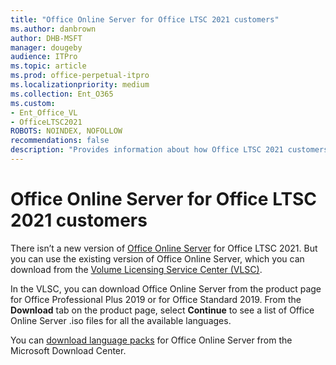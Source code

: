```yaml
---
title: "Office Online Server for Office LTSC 2021 customers"
ms.author: danbrown
author: DHB-MSFT
manager: dougeby
audience: ITPro
ms.topic: article
ms.prod: office-perpetual-itpro
ms.localizationpriority: medium
ms.collection: Ent_O365
ms.custom: 
- Ent_Office_VL
- OfficeLTSC2021
ROBOTS: NOINDEX, NOFOLLOW
recommendations: false
description: "Provides information about how Office LTSC 2021 customers can get Office Online Server."
---
```


# Office Online Server for Office LTSC 2021 customers

There isn’t a new version of [Office Online Server](/officeonlineserver/office-online-server) for Office LTSC 2021. But you can use the existing version of Office Online Server, which you can download from the [Volume Licensing Service Center (VLSC)](https://www.microsoft.com/Licensing/servicecenter/default.aspx).

In the VLSC, you can download Office Online Server from the product page for Office Professional Plus 2019 or for Office Standard 2019. From the **Download** tab on the product page, select **Continue** to see a list of Office Online Server .iso files for all the available languages.

You can [download language packs](https://www.microsoft.com/download/details.aspx?id=51963) for Office Online Server from the Microsoft Download Center.